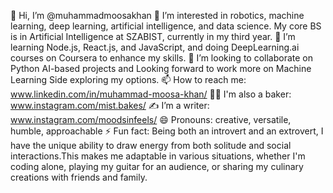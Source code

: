 👋 Hi, I’m @muhammadmoosakhan
👀 I’m interested in robotics, machine learning, deep learning, artificial intelligence, and data science. 
My core BS is in Artificial Intelligence at SZABIST, currently in my third year.
🌱 I’m learning Node.js, React.js, and JavaScript, and doing DeepLearning.ai courses on Coursera to enhance my skills.
💞️ I’m looking to collaborate on Python AI-based projects and Looking forward to work more on Machine Learning
Side exploring my options.
📫 How to reach me: www.linkedin.com/in/muhammad-moosa-khan/
👨‍🍳 I'm also a baker: www.instagram.com/mist.bakes/
✍️ I’m a writer: www.instagram.com/moodsinfeels/
😄 Pronouns: creative, versatile, humble, approachable
⚡ Fun fact: Being both an introvert and an extrovert, I have the unique ability to draw energy from both solitude 
   and social interactions.This makes me adaptable in various situations, whether I'm coding alone, playing my 
   guitar for an audience, or sharing my culinary creations with friends and family.

